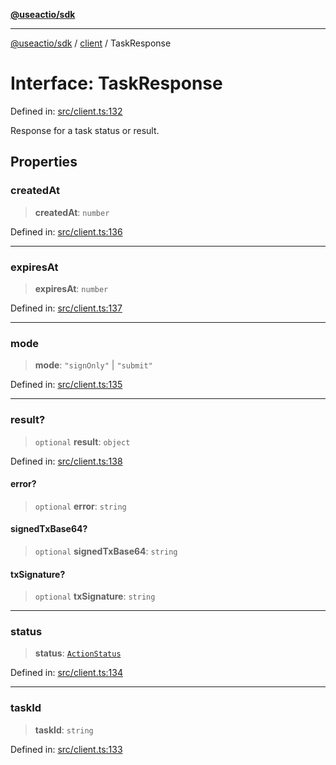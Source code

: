 [**@useactio/sdk**](../../README.md)

***

[@useactio/sdk](../../modules.md) / [client](../README.md) / TaskResponse

# Interface: TaskResponse

Defined in: [src/client.ts:132](https://github.com/useactio/sdk/blob/aa0cbb7aefc891bd76a4e1447f8c84a24792d899/src/client.ts#L132)

Response for a task status or result.

## Properties

### createdAt

> **createdAt**: `number`

Defined in: [src/client.ts:136](https://github.com/useactio/sdk/blob/aa0cbb7aefc891bd76a4e1447f8c84a24792d899/src/client.ts#L136)

***

### expiresAt

> **expiresAt**: `number`

Defined in: [src/client.ts:137](https://github.com/useactio/sdk/blob/aa0cbb7aefc891bd76a4e1447f8c84a24792d899/src/client.ts#L137)

***

### mode

> **mode**: `"signOnly"` \| `"submit"`

Defined in: [src/client.ts:135](https://github.com/useactio/sdk/blob/aa0cbb7aefc891bd76a4e1447f8c84a24792d899/src/client.ts#L135)

***

### result?

> `optional` **result**: `object`

Defined in: [src/client.ts:138](https://github.com/useactio/sdk/blob/aa0cbb7aefc891bd76a4e1447f8c84a24792d899/src/client.ts#L138)

#### error?

> `optional` **error**: `string`

#### signedTxBase64?

> `optional` **signedTxBase64**: `string`

#### txSignature?

> `optional` **txSignature**: `string`

***

### status

> **status**: [`ActionStatus`](../type-aliases/ActionStatus.md)

Defined in: [src/client.ts:134](https://github.com/useactio/sdk/blob/aa0cbb7aefc891bd76a4e1447f8c84a24792d899/src/client.ts#L134)

***

### taskId

> **taskId**: `string`

Defined in: [src/client.ts:133](https://github.com/useactio/sdk/blob/aa0cbb7aefc891bd76a4e1447f8c84a24792d899/src/client.ts#L133)
